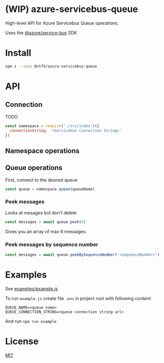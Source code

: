 # (WIP) azure-servicebus-queue

High-level API for Azure Servicebus Queue operations.

Uses the [@azure/service-bus](https://www.npmjs.com/package/@azure/service-bus) SDK

# Install

```bash
npm i --save @vtfk/azure-servicebus-queue
```

# API

## Connection

TODO

```js
const namespace = require('./src/index')({
  connectionString: '<Servicebus Connection String>'
})
```

## Namespace operations

## Queue operations

First, connect to the desired queue

```js
const queue = namespace.queue(queueName)
```

### Peek messages

Looks at mesages but don't delete

```js
const messages = await queue.peek(6)
```

Gives you an array of max 6 messages.

### Peek messages by sequence number

```js
const messages = await queue.peekBySequenceNumber('<sequenceNumber>')
```

# Examples

See [examples/example.js](examples/example.js)

To run `example.js` create file `.env` in project root with following content

```
QUEUE_NAME=<queue name>
QUEUE_CONNECTION_STRING=<queue connection string url>
```

And run `npm run example`

# License

[MIT](LICENSE)
